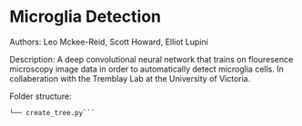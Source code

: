 # Microglia Detection

Authors: Leo Mckee-Reid, Scott Howard, Elliot Lupini

Description:
A deep convolutional neural network that trains on flouresence microscopy image data in order to automatically detect microglia cells. In collaberation with the Tremblay Lab at the University of Victoria.

Folder structure:

```.
└── create_tree.py```
